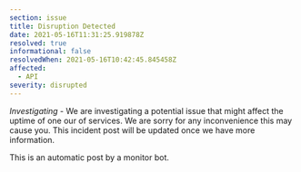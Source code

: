 ```yaml
---
section: issue
title: Disruption Detected
date: 2021-05-16T11:31:25.919878Z
resolved: true
informational: false
resolvedWhen: 2021-05-16T10:42:45.845458Z
affected:
  - API
severity: disrupted
---
```

*Investigating* - We are investigating a potential issue that might affect the uptime of one our of services. We are sorry for any inconvenience this may cause you. This incident post will be updated once we have more information.

This is an automatic post by a monitor bot.
        